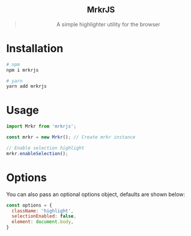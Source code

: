 <div align="center">
  <h2>MrkrJS</h2>
  <blockquote>A simple highlighter utility for the browser</blockquote>
</div>

# Installation
```bash
# npm
npm i mrkrjs

# yarn
yarn add mrkrjs
```

# Usage
```javascript
import Mrkr from 'mrkrjs';

const mrkr = new Mrkr(); // Create mrkr instance

// Enable selection highlight
mrkr.enableSelection();
```

# Options
You can also pass an optional options object, defaults are shown below:
```javascript
const options = {
  className: 'highlight',
  selectionEnabled: false,
  element: document.body,
}
```
